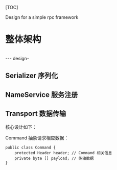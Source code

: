 [TOC]

Design for a simple rpc framework 

# 整体架构
```

```

--- design-

## Serializer 序列化

## NameService 服务注册
## Transport 数据传输
核心设计如下：

Command 抽象请求相应数据：

```
public class Command { 
    protected Header header; // Command 相关信息
    private byte [] payload; // 传输数据
}
```